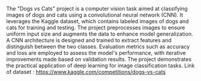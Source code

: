 The "Dogs vs Cats" project is a computer vision task aimed at classifying images of dogs and cats using a convolutional neural network (CNN).
It leverages the Kaggle dataset, which contains labeled images of dogs and cats for training and testing.
The project preprocesses images to ensure uniform input size and augments the data to enhance model generalization. 
A CNN architecture is designed and trained to extract features and distinguish between the two classes.
Evaluation metrics such as accuracy and loss are employed to assess the model's performance,
with iterative improvements made based on validation results. The project demonstrates the practical application of deep learning for image classification tasks.
Link of dataset : https://www.kaggle.com/competitions/dogs-vs-cats
